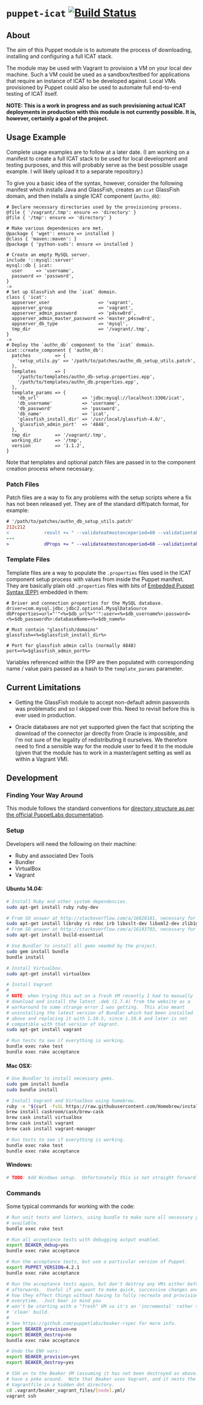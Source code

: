 # `puppet-icat` [![Build Status](https://travis-ci.org/PeterParker/puppet-icat.svg?branch=master)](https://travis-ci.org/PeterParker/puppet-icat)

## About

The aim of this Puppet module is to automate the process of downloading, installing and configuring a full ICAT stack.

The module may be used with Vagrant to provision a VM on your local dev
machine.  Such a VM could be used as a sandbox/testbed for applications
that require an instance of ICAT to be developed against.  Local VMs
provisioned by Puppet could also be used to automate full end-to-end
testing of ICAT itself.

**NOTE: This is a work in progress and as such provisioning actual ICAT deployments in production with this module is not currently possible.  It is, however, certainly a goal of the project.**

## Usage Example

Complete usage examples are to follow at a later date.  (I am working on a manifest to create a full ICAT stack to be used for local development and testing purposes, and this will probably serve as the best possible usage example.  I will likely upload it to a separate repository.)

To give you a basic idea of the syntax, however, consider the following manifest which installs Java and GlassFish, creates an `icat` GlassFish domain, and then installs a single ICAT component (`authn_db`):

```puppet
# Declare necessary directories used by the provisioning process.
@file { '/vagrant/.tmp': ensure => 'directory' }
@file { '/tmp': ensure => 'directory' }

# Make various dependenices are met.
@package { 'wget': ensure => installed }
@class { 'maven::maven': }
@package { 'python-suds': ensure => installed }

# Create an empty MySQL server.
include '::mysql::server'
mysql::db { icat:
  user     => 'username',
  password => 'password',
}
->
# Set up GlassFish and the `icat` domain.
class { 'icat':
  appserver_user                  => 'vagrant',
  appserver_group                 => 'vagrant',
  appserver_admin_password        => 'p4ssw0rd',
  appserver_admin_master_password => 'master_p4ssw0rd',
  appserver_db_type               => 'mysql',
  tmp_dir                         => '/vagrant/.tmp',
}
->
# Deploy the `authn_db` component to the `icat` domain.
icat::create_component { 'authn_db':
  patches         => {
    'setup_utils.py' => '/path/to/patches/authn_db_setup_utils.patch',
  },
  templates       => [
    '/path/to/templates/authn_db-setup.properties.epp',
    '/path/to/templates/authn_db.properties.epp',
  ],
  template_params => {
    'db_url'                => 'jdbc:mysql://localhost:3306/icat',
    'db_username'           => 'username',
    'db_password'           => 'password',
    'db_name'               => 'icat',
    'glassfish_install_dir' => '/usr/local/glassfish-4.0/',
    'glassfish_admin_port'  => '4848',
  },
  tmp_dir         => '/vagrant/.tmp',
  working_dir     => '/tmp',
  version         => '1.1.2',
}
```

Note that templates and optional patch files are passed in to the component creation process where necessary.

### Patch Files

Patch files are a way to fix any problems with the setup scripts where a fix has not been released yet.  They are of the standard diff/patch format, for example:

```patch
# '/path/to/patches/authn_db_setup_utils.patch'
212c212
<             result += " --validateatmostonceperiod=60 --validationtable=dual --creationretryattempts=10 --isconnectvalidatereq=true"
---
>             dProps += " --validateatmostonceperiod=60 --validationtable=dual --creationretryattempts=10 --isconnectvalidatereq=true"
```

### Template Files

Template files are a way to populate the `.properties` files used in the ICAT component setup process with values from inside the Puppet manifest.  They are basically plain old `.properties` files with bits of [Embedded Puppet Syntax (EPP)](https://docs.puppetlabs.com/puppet/latest/reference/lang_template_epp.html) embedded in them:

```
# Driver and connection properties for the MySQL database.
driver=com.mysql.jdbc.jdbc2.optional.MysqlDataSource
dbProperties=url="'"<%=$db_url%>"'":user=<%=$db_username%>:password=<%=$db_password%>:databaseName=<%=$db_name%>

# Must contain "glassfish/domains"
glassfish=<%=$glassfish_install_dir%>

# Port for glassfish admin calls (normally 4848)
port=<%=$glassfish_admin_port%>
```

Variables referenced within the EPP are then populated with corresponding name / value pairs passed as a hash to the `template_params` parameter.

## Current Limitations

* Getting the GlassFish module to accept non-default admin passwords was   problematic and so I skipped over this.  Need to revisit before this is ever used in production.

* Oracle databases are not yet supported given the fact that scripting the download of the connector jar directly from Oracle is impossible, and I'm not sure of the legality of redistributing it ourselves.  We therefore need to find a sensible way for the module user to feed it to the module (given that the module has to work in a master/agent setting as well as within a Vagrant VM).

## Development

### Finding Your Way Around

This module follows the standard conventions for [directory structure as per the official PuppetLabs documentation](https://docs.puppetlabs.com/puppet/latest/reference/modules_fundamentals.html#module-layout).

### Setup

Developers will need the following on their machine:

* Ruby and associated Dev Tools
* Bundler
* VirtualBox
* Vagrant

#### Ubuntu 14.04:

```bash
# Install Ruby and other system dependencies.
sudo apt-get install ruby ruby-dev

# From SO answer at http://stackoverflow.com/a/16028181, necessary for nokogiri:
sudo apt-get install libruby ri rdoc irb libxslt-dev libxml2-dev zlib1g-dev
# From SO answer at http://stackoverflow.com/a/16193703, necessary for unf_ext:
sudo apt-get install build-essential

# Use Bundler to install all gems needed by the project.
sudo gem install bundle
bundle install

# Install Virtualbox.
sudo apt-get install virtualbox

# Install Vagrant
#
# NOTE: when trying this out on a fresh VM recently I had to manually
# download and install the latest .deb (1.7.4) from the website as a
# workaround to some strange error I was getting.  This also meant
# uninstalling the latest version of Bundler which had been installed
# above and replacing it with 1.10.5, since 1.10.6 and later is not
# compatible with that version of Vagrant.
sudo apt-get install vagrant

# Run tests to see if everything is working.
bundle exec rake test
bundle exec rake acceptance
```

#### Mac OSX:

```bash
# Use Bundler to install necessary gems.
sudo gem install bundle
sudo bundle install

# Install Vagrant and Virtualbox using homebrew.
ruby -e "$(curl -fsSL https://raw.githubusercontent.com/Homebrew/install/master/install)"
brew install caskroom/cask/brew-cask
brew cask install virtualbox
brew cask install vagrant
brew cask install vagrant-manager

# Run tests to see if everything is working.
bundle exec rake test
bundle exec rake acceptance
```

#### Windows:

```bash
# TODO: Add Windows setup.  Unfortunately this is not straight forward. :(
```

### Commands

Some typical commands for working with the code:

```bash
# Run unit tests and linters, using bundle to make sure all necessary gems are
# available.
bundle exec rake test

# Run all acceptance tests with debugging output enabled.
export BEAKER_debug=yes
bundle exec rake acceptance

# Run the acceptance tests, but use a particular version of Puppet.
export PUPPET_VERSION=4.2.1
bundle exec rake acceptance

# Run the acceptance tests again, but don't destroy any VMs either before or
# afterwards.  Useful if you want to make quick, successive changes and see
# how they effect things without having to fully recreate and provision a VM
# everytime.  Just bear in mind you
# won't be starting with a "fresh" VM so it's an 'incremental' rather than
# 'clean' build.
#
# See https://github.com/puppetlabs/beaker-rspec for more info.
export BEAKER_provision=no
export BEAKER_destroy=no
bundle exec rake acceptance

# Undo the ENV vars:
export BEAKER_provision=yes
export BEAKER_destroy=yes

# SSH on to the Beaker VM (assuming it has not been destroyed as above) to
# have a poke around.  Note that Beaker uses Vagrant, and it nests the
# Vagrantfile in a hidden dot directory.
cd .vagrant/beaker_vagrant_files/[node].yml/
vagrant ssh
```
